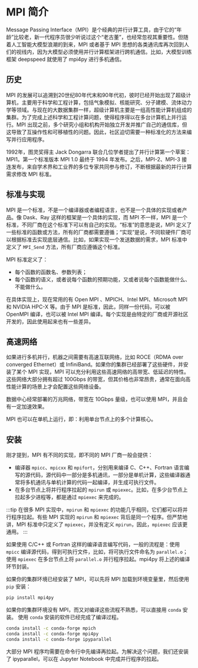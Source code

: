 # MPI 简介

Message Passing Interface（MPI）是个经典的并行计算工具，由于它的“年龄”比较老，新一代程序员很少听说过这个“老古董”，也经常忽视其重要性。但随着人工智能大模型浪潮的到来，MPI 或者基于 MPI 思想的各类通讯库再次回到人们的视线内，因为大模型必须使用并行计算框架进行跨机通信。比如，大模型训练框架 deepspeed 就使用了 mpi4py 进行多机通信。

## 历史

MPI 的发展可以追溯到20世纪80年代末和90年代初，彼时已经开始出现了超级计算机，主要用于科学和工程计算，包括气象模拟、核能研究、分子建模、流体动力学等领域。与现在的大数据集群一样，超级计算机主要是一组高性能计算机组成的集群。为了完成上述科学和工程计算问题，使得程序得以在多台计算机上并行运行。MPI 出现之前，多个研究小组和机构开始独立开发并推广自己的通信库，但这导致了互操作性和可移植性的问题。因此，社区迫切需要一种标准化的方法来编写并行应用程序。

1992年，图灵奖得主 Jack Dongarra 联合几位学者提出了并行计算第一个草案：MPI1。第一个标准版本 MPI 1.0 最终于 1994 年发布。之后，MPI-2、MPI-3 接连发布，来自学术界和工业界的多位专家共同参与修订，不断根据最新的并行计算需求修改 MPI 标准。

## 标准与实现

MPI 是一个标准，不是一个编译器或者编程语言，也不是一个具体的实现或者产品。像 Dask、Ray 这样的框架是一个具体的实现，而 MPI 不一样，MPI 是一个标准，不同厂商在这个标准下可以有自己的实现。“标准”的意思是说，MPI 定义了一些标准的函数或方法，所有的厂商都需要遵循；“实现”是说，不同软硬件厂商可以根据标准去实现底层通信。比如，如果实现一个发送数据的需求，MPI 标准中定义了 `MPI_Send` 方法，所有厂商应遵循这个标准。

MPI 标准定义了：

* 每个函数的函数名、参数列表；
* 每个函数的语义，或者说每个函数的预期功能，又或者说每个函数能做什么、不能做什么。

在具体实现上，现在常用的有 Open MPI 、MPICH、Intel MPI、Microsoft MPI 和 NVIDIA HPC-X 等。由于 MPI 是标准，因此，同样一份代码，可以被 OpenMPI 编译，也可以被 Intel MPI 编译。每个实现是由特定的厂商或开源社区开发的，因此使用起来也有一些差异。

## 高速网络

如果进行多机并行，机器之间需要有高速互联网络，比如 ROCE（RDMA over converged Ethernet）或 InfiniBand。如果你的集群已经部署了这些硬件，并安装了某个 MPI 实现，MPI 可以充分利用这些高速网络的高带宽、低延迟的特性。这些网络大部分拥有超过 100Gbps 的带宽，但其价格也非常昂贵，通常在面向高性能计算的场景上才会配置这些网络设备。

数据中心经常部署的万兆网络，带宽在 10Gbps 量级，也可以使用 MPI，并且会有一定加速效果。

MPI 也可以在单机上运行，即：利用单台节点上的多个计算核心。

## 安装

刚才提到，MPI 有不同的实现，即不同的 MPI 厂商一般会提供：

* 编译器 `mpicc`、`mpicxx` 和 `mpifort`，分别用来编译 C、C++、Fortran 语言编写的源代码，源代码中一部分是多机通讯，一部分是单机计算，这些编译器通常将多机通讯与单机计算的代码一起编译，并生成可执行文件。
* 在多台节点上将并行程序拉起的 `mpirun` 或 `mpiexec`。比如，在多少台节点上拉起多少进程等，都是通过 `mpiexec` 来完成的。

:::tip
在很多 MPI 实现中，`mpirun` 和 `mpiexec` 的功能几乎相同，它们都可以将并行程序拉起。有些 MPI 实现的 `mpirun` 和 `mpiexec` 背后是同一个程序。但严禁地讲，MPI 标准中只定义了 `mpiexec`，并没有定义 `mpirun`，因此，`mpiexec` 应该更通用。
:::

如果使用 C/C++ 或 Fortran 这样的编译语言编写代码，一般的流程是：使用 `mpicc` 编译源代码，得到可执行文件，比如，将可执行文件命名为 `parallel.o`；使用 `mpiexec` 在多台节点上将 `parallel.o` 并行程序拉起。mpi4py 将上述的编译环节封装。

如果你的集群环境已经安装了 MPI，可以先将 MPI 加载到环境变量里，然后使用 `pip` 安装：

```bash
pip install mpi4py
```

如果你的集群环境没有 MPI，而又对编译这些流程不熟悉，可以直接用 `conda` 安装。 使用 `conda` 安装的软件已经完成了编译过程。

```bash
conda install -c conda-forge mpich
conda install -c conda-forge mpi4py
conda install -c conda-forge ipyparallel
```

大部分 MPI 程序均需要在命令行中先编译再拉起。为解决这个问题，我们还安装了 ipyparallel，可以在 Jupyter Notebook 中完成并行程序的拉起。